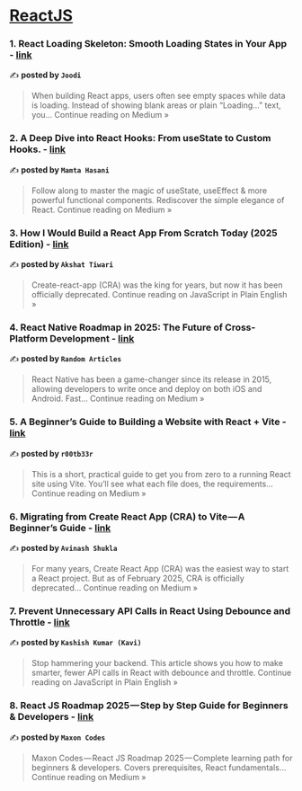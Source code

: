 
<h1><a href=https://medium.com/tag/reactjs/recommended target="_blank" rel="noopener noreferrer">ReactJS</a></h1>
<h3>1. React Loading Skeleton: Smooth Loading States in Your App - <a href="https://joodi.medium.com/react-loading-skeleton-smooth-loading-states-in-your-app-1061c92e2f73?source=rss------reactjs-5" target="_blank" rel="noopener noreferrer">link</a></h3>

✍️ **posted by `Joodi`**

<blockquote>When building React apps, users often see empty spaces while data is loading. Instead of showing blank areas or plain “Loading…” text, you…
Continue reading on Medium »</blockquote>

<h3>2. A Deep Dive into React Hooks: From useState to Custom Hooks. - <a href="https://medium.com/@mamtahasani/a-deep-dive-into-react-hooks-from-usestate-to-custom-hooks-5e5dc069140b?source=rss------reactjs-5" target="_blank" rel="noopener noreferrer">link</a></h3>

✍️ **posted by `Mamta Hasani`**

<blockquote>Follow along to master the magic of useState, useEffect & more powerful functional components. Rediscover the simple elegance of React.
Continue reading on Medium »</blockquote>

<h3>3. How I Would Build a React App From Scratch Today (2025 Edition) - <a href="https://javascript.plainenglish.io/how-i-would-build-a-react-app-from-scratch-today-2025-edition-00158a96f07a?source=rss------reactjs-5" target="_blank" rel="noopener noreferrer">link</a></h3>

✍️ **posted by `Akshat Tiwari`**

<blockquote>Create-react-app (CRA) was the king for years, but now it has been officially deprecated.
Continue reading on JavaScript in Plain English »</blockquote>

<h3>4.  React Native Roadmap in 2025: The Future of Cross-Platform Development - <a href="https://medium.com/@yogxworld/react-native-roadmap-in-2025-the-future-of-cross-platform-development-2f8ba4193c51?source=rss------reactjs-5" target="_blank" rel="noopener noreferrer">link</a></h3>

✍️ **posted by `Random Articles`**

<blockquote>React Native has been a game-changer since its release in 2015, allowing developers to write once and deploy on both iOS and Android. Fast…
Continue reading on Medium »</blockquote>

<h3>5. A Beginner’s Guide to Building a Website with React + Vite - <a href="https://medium.com/@r00tb33r/a-beginners-guide-to-building-a-website-with-react-vite-cd922a3ea20b?source=rss------reactjs-5" target="_blank" rel="noopener noreferrer">link</a></h3>

✍️ **posted by `r00tb33r`**

<blockquote>This is a short, practical guide to get you from zero to a running React site using Vite. You’ll see what each file does, the requirements…
Continue reading on Medium »</blockquote>

<h3>6. Migrating from Create React App (CRA) to Vite — A Beginner’s Guide - <a href="https://medium.com/@avinashukla0704/migrating-from-create-react-app-cra-to-vite-a-beginners-guide-9a2ff3e0d7fb?source=rss------reactjs-5" target="_blank" rel="noopener noreferrer">link</a></h3>

✍️ **posted by `Avinash Shukla`**

<blockquote>For many years, Create React App (CRA) was the easiest way to start a React project. But as of February 2025, CRA is officially deprecated…
Continue reading on Medium »</blockquote>

<h3>7. Prevent Unnecessary API Calls in React Using Debounce and Throttle - <a href="https://javascript.plainenglish.io/prevent-unnecessary-api-calls-in-react-using-debounce-and-throttle-2cdfaf9f6e3d?source=rss------reactjs-5" target="_blank" rel="noopener noreferrer">link</a></h3>

✍️ **posted by `Kashish Kumar (Kavi)`**

<blockquote>Stop hammering your backend. This article shows you how to make smarter, fewer API calls in React with debounce and throttle.
Continue reading on JavaScript in Plain English »</blockquote>

<h3>8. React JS Roadmap 2025 — Step by Step Guide for Beginners & Developers - <a href="https://medium.com/@maxoncodes/react-js-roadmap-2025-step-by-step-guide-for-beginners-developers-1e6023c57616?source=rss------reactjs-5" target="_blank" rel="noopener noreferrer">link</a></h3>

✍️ **posted by `Maxon Codes`**

<blockquote>Maxon Codes — React JS Roadmap 2025 — Complete learning path for beginners & developers. Covers prerequisites, React fundamentals…
Continue reading on Medium »</blockquote>

